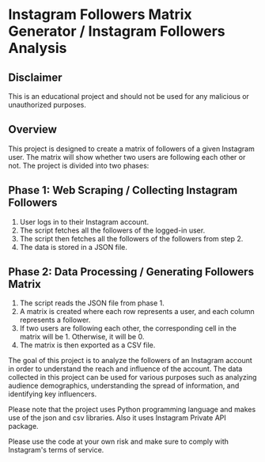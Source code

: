 # Instagram Followers Matrix Generator / Instagram Followers Analysis
## Disclaimer
This is an educational project and should not be used for any malicious or unauthorized purposes.

## Overview
This project is designed to create a matrix of followers of a given Instagram user. The matrix will show whether two users are following each other or not. The project is divided into two phases:

## Phase 1: Web Scraping / Collecting Instagram Followers
1. User logs in to their Instagram account.
2. The script fetches all the followers of the logged-in user.
3. The script then fetches all the followers of the followers from step 2.
4. The data is stored in a JSON file.

## Phase 2: Data Processing / Generating Followers Matrix
1. The script reads the JSON file from phase 1.
2. A matrix is created where each row represents a user, and each column represents a follower.
3. If two users are following each other, the corresponding cell in the matrix will be 1. Otherwise, it will be 0.
4. The matrix is then exported as a CSV file.


The goal of this project is to analyze the followers of an Instagram account in order to understand the reach and influence of the account. The data collected in this project can be used for various purposes such as analyzing audience demographics, understanding the spread of information, and identifying key influencers.

Please note that the project uses Python programming language and makes use of the json and csv libraries. Also it uses Instagram Private API package.

Please use the code at your own risk and make sure to comply with Instagram's terms of service.



